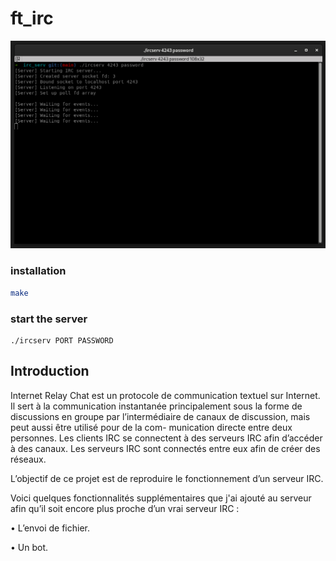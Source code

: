 # ft_irc

<p align="center">
  <img src="images/irc_serv_layout.png" alt="Pong Layout">
</p>

### installation

```bash
make
````

### start the server
```
./ircserv PORT PASSWORD
```

## Introduction

Internet Relay Chat est un protocole de communication textuel sur Internet. Il sert
à la communication instantanée principalement sous la forme de discussions en groupe
par l’intermédiaire de canaux de discussion, mais peut aussi être utilisé pour de la com-
munication directe entre deux personnes.
Les clients IRC se connectent à des serveurs IRC afin d’accéder à des canaux. Les
serveurs IRC sont connectés entre eux afin de créer des réseaux.

L’objectif de ce projet est de reproduire le fonctionnement d’un serveur IRC.

Voici quelques fonctionnalités supplémentaires que j'ai ajouté au serveur afin qu’il soit encore plus proche d’un vrai serveur IRC :

• L’envoi de fichier.

• Un bot.
